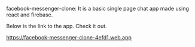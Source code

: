 facebook-messenger-clone: 
It is a basic single page chat app made using react and firebase.

Below is the link to the app. Check it out. 

https://facebook-messenger-clone-4efd1.web.app

